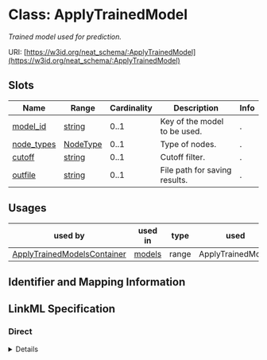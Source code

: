 # Class: ApplyTrainedModel
_Trained model used for prediction._





URI: [https://w3id.org/neat_schema/:ApplyTrainedModel](https://w3id.org/neat_schema/:ApplyTrainedModel)



<!-- no inheritance hierarchy -->



## Slots

| Name | Range | Cardinality | Description  | Info |
| ---  | --- | --- | --- | --- |
| [model_id](model_id.md) | [string](string.md) | 0..1 | Key of the model to be used.  | . |
| [node_types](node_types.md) | [NodeType](NodeType.md) | 0..1 | Type of nodes.  | . |
| [cutoff](cutoff.md) | [string](string.md) | 0..1 | Cutoff filter.  | . |
| [outfile](outfile.md) | [string](string.md) | 0..1 | File path for saving results.  | . |


## Usages


| used by | used in | type | used |
| ---  | --- | --- | --- |
| [ApplyTrainedModelsContainer](ApplyTrainedModelsContainer.md) | [models](models.md) | range | ApplyTrainedModel |



## Identifier and Mapping Information









## LinkML Specification

<!-- TODO: investigate https://stackoverflow.com/questions/37606292/how-to-create-tabbed-code-blocks-in-mkdocs-or-sphinx -->

### Direct

<details>
```yaml
name: ApplyTrainedModel
description: Trained model used for prediction.
from_schema: https://w3id.org/neat_schema
attributes:
  model_id:
    name: model_id
    description: Key of the model to be used.
    from_schema: https://w3id.org/neat_schema
  node_types:
    name: node_types
    description: Type of nodes.
    from_schema: https://w3id.org/neat_schema
    range: NodeType
  cutoff:
    name: cutoff
    description: Cutoff filter.
    from_schema: https://w3id.org/neat_schema
  outfile:
    name: outfile
    description: File path for saving results.
    from_schema: https://w3id.org/neat_schema

```
</details>

### Induced

<details>
```yaml
name: ApplyTrainedModel
description: Trained model used for prediction.
from_schema: https://w3id.org/neat_schema
attributes:
  model_id:
    name: model_id
    description: Key of the model to be used.
    from_schema: https://w3id.org/neat_schema
    alias: model_id
    owner: ApplyTrainedModel
    range: string
  node_types:
    name: node_types
    description: Type of nodes.
    from_schema: https://w3id.org/neat_schema
    alias: node_types
    owner: ApplyTrainedModel
    range: NodeType
  cutoff:
    name: cutoff
    description: Cutoff filter.
    from_schema: https://w3id.org/neat_schema
    alias: cutoff
    owner: ApplyTrainedModel
    range: string
  outfile:
    name: outfile
    description: File path for saving results.
    from_schema: https://w3id.org/neat_schema
    alias: outfile
    owner: ApplyTrainedModel
    range: string

```
</details>
